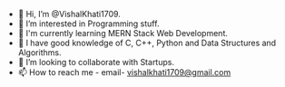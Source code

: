 - 👋 Hi, I’m @VishalKhati1709.
- 👀 I’m interested in Programming stuff.
- 🌱 I'm currently learning MERN Stack Web Development.
- 🧠 I have good knowledge of C, C++, Python and Data Structures and Algorithms.
- 💞️ I’m looking to collaborate with Startups.
- 📫 How to reach me - email- vishalkhati1709@gmail.com

<!---
VishalKhati1709/VishalKhati1709 is a ✨ special ✨ repository because its `README.md` (this file) appears on your GitHub profile.
You can click the Preview link to take a look at your changes.
--->
